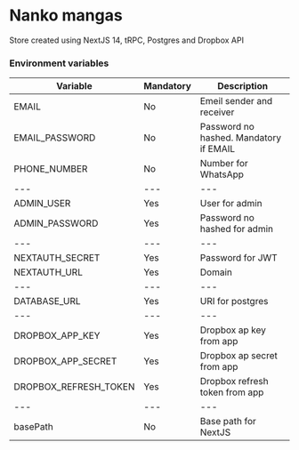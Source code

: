 # Nanko mangas
Store created using NextJS 14, tRPC, Postgres and Dropbox API

### Environment variables
Variable | Mandatory | Description
--- | --- | ---
EMAIL | No | Emeil sender and receiver
EMAIL_PASSWORD | No | Password no hashed. Mandatory if EMAIL
PHONE_NUMBER | No | Number for WhatsApp
--- | --- | ---
ADMIN_USER | Yes | User for admin
ADMIN_PASSWORD | Yes | Password no hashed for admin
--- | --- | ---
NEXTAUTH_SECRET | Yes | Password for JWT
NEXTAUTH_URL | Yes | Domain
--- | --- | ---
DATABASE_URL | Yes | URI for postgres
--- | --- | ---
DROPBOX_APP_KEY | Yes | Dropbox ap key from app
DROPBOX_APP_SECRET | Yes | Dropbox ap secret from app
DROPBOX_REFRESH_TOKEN | Yes | Dropbox refresh token from app
--- | --- | ---
basePath | No | Base path for NextJS
